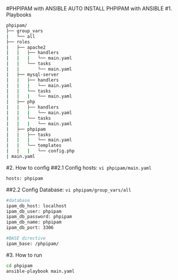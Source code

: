 #PHPIPAM with ANSIBLE
AUTO INSTALL PHPIPAM with ANSIBLE
#1. Playbooks
```sh
phpipam/
├── group_vars
|   └── all
├── roles
|   ├── apache2
|   |   ├── handlers
|   |   |   └── main.yaml
|   |   └── tasks
|   |       └── main.yaml
|   ├── mysql-server
|   |   ├── handlers
|   |   |   └── main.yaml
|   |   └── tasks
|   |   |   └── main.yaml
|   ├── php
|   |   ├── handlers
|   |   |   └── main.yaml
|   |   └── tasks
|   |   |   └── main.yaml
|   ├── phpipam
|   |   ├── tasks
|   |   |   └── main.yaml
|   |   └── templates
|   |   |   └── config.php
| main.yaml
```

#2. How to config
##2.1 Config hosts: `vi phpipam/main.yaml`
```sh
hosts: phpipam
```

##2.2 Config Database: `vi phpipam/group_vars/all`
```sh
#database
ipam_db_host: localhost
ipam_db_user: phpipam
ipam_db_password: phpipam
ipam_db_name: phpipam
ipam_db_port: 3306

#BASE directive
ipam_base: /phpipam/
```

#3. How to run
```sh
cd phpipam
ansible-playbook main.yaml
```
